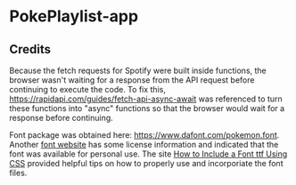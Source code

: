 # PokePlaylist-app

## Credits

Because the fetch requests for Spotify were built inside functions, the browser wasn't waiting for a response from the API request before continuing to execute the code. To fix this, https://rapidapi.com/guides/fetch-api-async-await was referenced to turn these functions into "async" functions so that the browser would wait for a response before continuing.

Font package was obtained here: https://www.dafont.com/pokemon.font. Another <a href="https://fontmeme.com/fonts/pokmon-font/" target="_blank">font website</a> has some license information and indicated that the font was available for personal use. The site <a href="https://www.geeksforgeeks.org/how-to-include-a-font-ttf-using-css/" target="_blank">How to Include a Font ttf Using CSS</a> provided helpful tips on how to properly use and incorporiate the font files.
